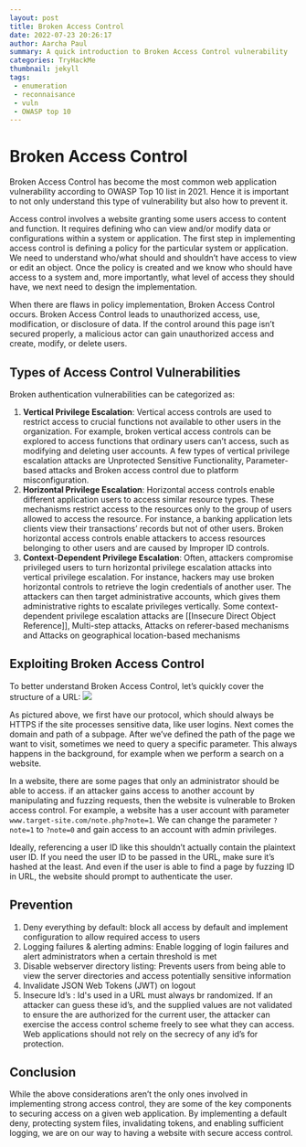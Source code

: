 ```yaml
---
layout: post
title: Broken Access Control
date: 2022-07-23 20:26:17
author: Aarcha Paul
summary: A quick introduction to Broken Access Control vulnerability
categories: TryHackMe
thumbnail: jekyll
tags:
 - enumeration
 - reconnaisance 
 - vuln 
 - OWASP top 10 
---  
```

# Broken Access Control
Broken Access Control has become the most common web application vulnerability according to OWASP Top 10 list in 2021. Hence it is important to not only understand this type of vulnerability but also how to prevent it.

Access control involves a website granting some users access to content and function. It requires defining who can view and/or modify data or configurations within a system or application. The first step in implementing access control is defining a policy for the particular system or application. We need to understand who/what should and shouldn’t have access to view or edit an object. Once the policy is created and we know who should have access to a system and, more importantly, what level of access they should have, we next need to design the implementation.

When there are flaws in policy implementation, Broken Access Control occurs. Broken Access Control leads to unauthorized access, use, modification, or disclosure of data. If the control around this page isn’t secured properly, a malicious actor can gain unauthorized access and create, modify, or delete users.

## Types of Access Control Vulnerabilities
Broken authentication vulnerabilities can be categorized as:
1. **Vertical Privilege Escalation**: Vertical access controls are used to restrict access to crucial functions not available to other users in the organization. For example, broken vertical access controls can be explored to access functions that ordinary users can’t access, such as modifying and deleting user accounts. A few types of vertical privilege escalation attacks are Unprotected Sensitive Functionality, Parameter-based attacks and Broken access control due to platform misconfiguration. 
2. **Horizontal Privilege Escalation**: Horizontal access controls enable different application users to access similar resource types. These mechanisms restrict access to the resources only to the group of users allowed to access the resource. For instance, a banking application lets clients view their transactions’ records but not of other users. Broken horizontal access controls enable attackers to access resources belonging to other users and are caused by Improper ID controls. 
3. **Context-Dependent Privilege Escalation**: Often, attackers compromise privileged users to turn horizontal privilege escalation attacks into vertical privilege escalation. For instance, hackers may use broken horizontal controls to retrieve the login credentials of another user. The attackers can then target administrative accounts, which gives them administrative rights to escalate privileges vertically. Some context-dependent privilege escalation attacks are [[Insecure Direct Object Reference]], Multi-step attacks, Attacks on referer-based mechanisms and Attacks on geographical location-based mechanisms

## Exploiting Broken Access Control
To better understand Broken Access Control, let’s quickly cover the structure of a URL:
![](https://miro.medium.com/max/875/0*Lp7m1xCyKm3VB2kf.jpg)

As pictured above, we first have our protocol, which should always be HTTPS if the site processes sensitive data, like user logins. Next comes the domain and path of a subpage. After we’ve defined the path of the page we want to visit, sometimes we need to query a specific parameter. This always happens in the background, for example when we perform a search on a website.

In a website, there are some pages that only an administrator should be able to access. if an attacker gains access to another account by manipulating and fuzzing requests, then the website is vulnerable to Broken access control. For example, a website has a user account with parameter `www.target-site.com/note.php?note=1`. We can change the parameter `?note=1` to `?note=0` and gain access to an account with admin privileges.

Ideally, referencing a user ID like this shouldn’t actually contain the plaintext user ID. If you need the user ID to be passed in the URL, make sure it’s hashed at the least. And even if the user is able to find a page by fuzzing ID in URL, the website should prompt to authenticate the user.

## Prevention 
1. Deny everything by default: block all access by default and implement configuration to allow required access to users 
2. Logging failures & alerting admins: Enable logging of login failures and alert administrators when a certain threshold is met 
3. Disable webserver directory listing: Prevents users from being able to view the server directories and access potentially sensitive information 
4. Invalidate JSON Web Tokens (JWT) on logout
6. Insecure Id’s : Id's used in a URL must always br randomized. If an attacker can guess these id’s, and the supplied values are not validated to ensure the are authorized for the current user, the attacker can exercise the access control scheme freely to see what they can access. Web applications should not rely on the secrecy of any id’s for protection. 

## Conclusion
While the above considerations aren’t the only ones involved in implementing strong access control, they are some of the key components to securing access on a given web application. By implementing a default deny, protecting system files, invalidating tokens, and enabling sufficient logging, we are on our way to having a website with secure access control.